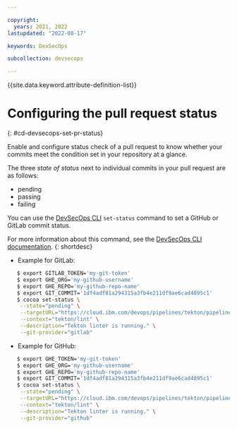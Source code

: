 ```yaml
---

copyright:
  years: 2021, 2022
lastupdated: "2022-08-17"

keywords: DevSecOps

subcollection: devsecops

---
```


{{site.data.keyword.attribute-definition-list}}

# Configuring the pull request status
{: #cd-devsecops-set-pr-status}

Enable and configure status check of a pull request to know whether your commits meet the condition set in your repository at a glance.

The three *state of status* next to individual commits in your pull request are as follows:
- pending
- passing
- failing

You can use the [DevSecOps CLI](/docs/devsecops?topic=devsecops-cd-devsecops-cli) `set-status` command to set a GitHub or GitLab commit status.

For more information about this command, see the [DevSecOps CLI documentation](/docs/devsecops?topic=devsecops-cd-devsecops-cli#set-status).
{: shortdesc}

- Example for GitLab:

```bash
   $ export GITLAB_TOKEN='my-git-token'
   $ export GHE_ORG='my-github-username'
   $ export GHE_REPO='my-github-repo-name'
   $ export GIT_COMMIT='1df4adf81a294315a3fb4e211df9ae6cad4895c1'
   $ cocoa set-status \
    --state="pending" \
    --targetURL="https://cloud.ibm.com/devops/pipelines/tekton/pipeline-id/runs/run-id/lint/lint?env_id=ibm:yp:us-south" \
    --context="tekton/lint" \
    --description="Tekton linter is running." \
    --git-provider="gitlab"
```

- Example for GitHub:

```bash
   $ export GHE_TOKEN='my-git-token'
   $ export GHE_ORG='my-github-username'
   $ export GHE_REPO='my-github-repo-name'
   $ export GIT_COMMIT='1df4adf81a294315a3fb4e211df9ae6cad4895c1'
   $ cocoa set-status \
    --state="pending" \
    --targetURL="https://cloud.ibm.com/devops/pipelines/tekton/pipeline-id/runs/run-id/lint/lint?env_id=ibm:yp:us-south" \
    --context="tekton/lint" \
    --description="Tekton linter is running." \
    --git-provider="github"
```
